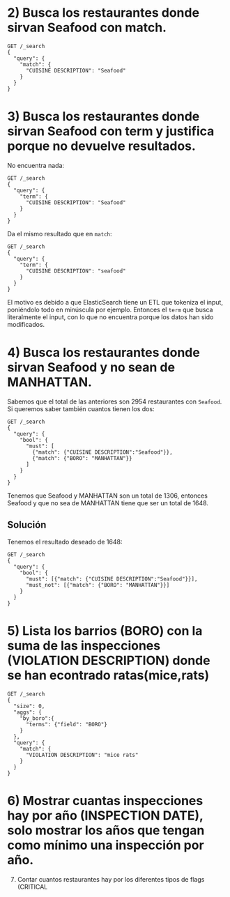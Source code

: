 # 2) Busca los restaurantes donde sirvan Seafood con match.
```elasticsearch
GET /_search
{
  "query": {
    "match": {
      "CUISINE DESCRIPTION": "Seafood"
    }
  }
}
```

# 3) Busca los restaurantes donde sirvan Seafood con term y justifica porque no devuelve resultados.
No encuentra nada:
```elasticsearch
GET /_search
{
  "query": {
    "term": {
      "CUISINE DESCRIPTION": "Seafood"
    }
  }
}
```

Da el mismo resultado que en `match`:
```elasticsearch
GET /_search
{
  "query": {
    "term": {
      "CUISINE DESCRIPTION": "seafood"
    }
  }
}
```

El motivo es debido a que ElasticSearch tiene un ETL que tokeniza el input,
poniéndolo todo en minúscula por ejemplo.
Entonces el `term` que busca literalmente el input,
con lo que no encuentra porque los datos han sido modificados.

# 4) Busca los restaurantes donde sirvan Seafood y no sean de MANHATTAN.
Sabemos que el total de las anteriores son 2954 restaurantes con `Seafood`.
Si queremos saber también cuantos tienen los dos:
```elasticsearch
GET /_search
{
  "query": {
    "bool": {
      "must": [
        {"match": {"CUISINE DESCRIPTION":"Seafood"}},
        {"match": {"BORO": "MANHATTAN"}}
      ]
    }
  }
}
```
Tenemos que Seafood y MANHATTAN son un total de 1306,
entonces Seafood y que no sea de MANHATTAN tiene que ser un total de 1648.

## Solución
Tenemos el resultado deseado de 1648:
```elasticsearch
GET /_search
{
  "query": {
    "bool": {
      "must": [{"match": {"CUISINE DESCRIPTION":"Seafood"}}],
      "must_not": [{"match": {"BORO": "MANHATTAN"}}]
    }
  }
}
```

# 5) Lista los barrios (BORO) con la suma de las inspecciones (VIOLATION DESCRIPTION) donde se han econtrado ratas(mice,rats)
```elasticsearch
GET /_search
{
  "size": 0,
  "aggs": {
    "by_boro":{
      "terms": {"field": "BORO"}
    }
  },
  "query": {
    "match": {
      "VIOLATION DESCRIPTION": "mice rats"
    }
  }
}
```

# 6) Mostrar cuantas inspecciones hay por año (INSPECTION DATE), solo mostrar los años que tengan como mínimo una inspección por año.


7. Contar cuantos restaurantes hay por los diferentes tipos de flags (CRITICAL
